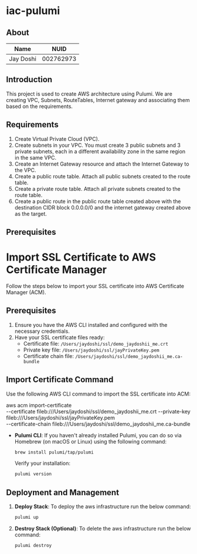 # iac-pulumi

## About
| Name          | NUID        |
| ---           | ---         |
| Jay Doshi     | 002762973   |

## Introduction

This project is used to create AWS architecture using Pulumi. We are creating VPC, Subnets, RouteTables, Internet gateway and associating them based on the requirements.

## Requirements

1. Create Virtual Private Cloud (VPC).
2. Create subnets in your VPC. You must create 3 public subnets and 3 private subnets, each in a different availability zone in the same region in the same VPC.
3. Create an Internet Gateway resource and attach the Internet Gateway to the VPC.
4. Create a public route table. Attach all public subnets created to the route table.
5. Create a private route table. Attach all private subnets created to the route table.
6. Create a public route in the public route table created above with the destination CIDR block 0.0.0.0/0 and the internet gateway created above as the target.

## Prerequisites
# Import SSL Certificate to AWS Certificate Manager

Follow the steps below to import your SSL certificate into AWS Certificate Manager (ACM).

## Prerequisites
1. Ensure you have the AWS CLI installed and configured with the necessary credentials.
2. Have your SSL certificate files ready:
   - Certificate file: `/Users/jaydoshi/ssl/demo_jaydoshii_me.crt`
   - Private key file: `/Users/jaydoshi/ssl/jayPrivateKey.pem`
   - Certificate chain file: `/Users/jaydoshi/ssl/demo_jaydoshii_me.ca-bundle`

## Import Certificate Command

Use the following AWS CLI command to import the SSL certificate into ACM:

aws acm import-certificate \
  --certificate fileb:///Users/jaydoshi/ssl/demo_jaydoshii_me.crt
  --private-key fileb:///Users/jaydoshi/ssl/jayPrivateKey.pem \
  --certificate-chain fileb:///Users/jaydoshi/ssl/demo_jaydoshii_me.ca-bundle

- **Pulumi CLI**: If you haven't already installed Pulumi, you can do so via Homebrew (on macOS or Linux) using the following command:

   ```sh
   brew install pulumi/tap/pulumi
   ```

   Verify your installation:

   ```sh
   pulumi version
   ```

## Deployment and Management

1. **Deploy Stack**: To deploy the aws infrastructure run the below command:

   ```sh
   pulumi up
   ```


2. **Destroy Stack (Optional)**: To delete the aws infrastructure run the below command:

   ```sh
   pulumi destroy
   ```


